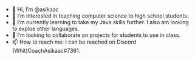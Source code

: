 - 👋 Hi, I’m @asikaac
- 👀 I’m interested in teaching computer science to high school students. 
- 🌱 I’m currently learning to take my Java skills further. I also am looking to exploe other languages. 
- 💞️ I’m looking to collaborate on projects for students to use in class. 
- 📫 How to reach me: I can be reached on Discord (Whit)CoachAsikaac#7361. 

<!---
asikaac/asikaac is a ✨ special ✨ repository because its `README.md` (this file) appears on your GitHub profile.
You can click the Preview link to take a look at your changes.
--->
